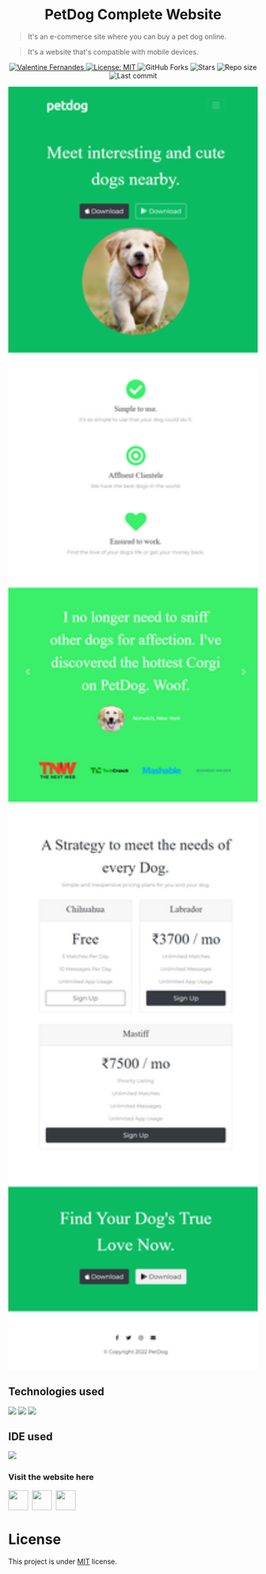 
<h1 align="center">PetDog Complete Website</h1>


> It's an e-commerce site where you can buy a pet dog online.


> It's a website that's compatible with mobile devices.


<p align="center">
<a href="http://www.linkedin.com/in/valentine-fernandes-75701622b">
<img alt="Valentine Fernandes" src="https://img.shields.io/badge/-ValentineFernandes-7FFF00?style=flat&logo=Linkedin&logoColor=white" />
</a>
<a href="https://github.com/ValentineFernandes/PetDog-Complete-Website/blob/main/LICENSE">
<img alt="License: MIT" src="https://img.shields.io/github/license/ValentineFernandes/PetDog-Complete-Website?color=success" />
</a>
  
<img alt="GitHub Forks" src="https://img.shields.io/github/forks/ValentineFernandes/PetDog-Complete-Website?color=success" />
  
<img alt="Stars" src="https://img.shields.io/github/stars/ValentineFernandes/PetDog-Complete-Website?color=success" />

  
<img alt="Repo size" src="https://img.shields.io/github/repo-size/ValentineFernandes/PetDog-Complete-Website?color=success" />

<img alt="Last commit" src="https://img.shields.io/github/last-commit/ValentineFernandes/PetDog-Complete-Website?color=success" />
</p>


<div align="center">
<img src="https://github.com/ValentineFernandes/ValentineFernandes/blob/main/Portfolio/PetDog.png" width="600">
</div>

## Technologies used
<img src="https://img.shields.io/badge/HTML5-FF3300?style=for-the-badge&logo=html5&logoColor=white"> 
<img src="https://img.shields.io/badge/CSS3-0066FF?style=for-the-badge&logo=css3&logoColor=white">
<img src="https://img.shields.io/badge/Bootstrap-993399?style=for-the-badge&logo=bootstrap&logoColor=white">

## IDE used
<img src="https://img.shields.io/badge/Atom-00E68A?style=for-the-badge&logo=Atom&logoColor=white">

### Visit the website here 
<a href="https://valentinefernandes.github.io/PetDog-Complete-Website/">
<img width="40" height="40" src="https://github.com/ValentineFernandes/ValentineFernandes/blob/main/Portfolio/github.png"></a>
&nbsp;<a href="https://petdogwebsite.netlify.app"><img width="40" height="40" src="https://github.com/ValentineFernandes/ValentineFernandes/blob/main/Portfolio/netlify.jpg"></a>
&nbsp;<a href="https://pet-dog-complete-website.vercel.app/"><img width="40" height="40" src="https://github.com/ValentineFernandes/ValentineFernandes/blob/main/Portfolio/vercel.png"></a>

# License
This project is under <a href="https://github.com/ValentineFernandes/PetDog-Complete-Website/blob/main/LICENSE">MIT</a> license.
